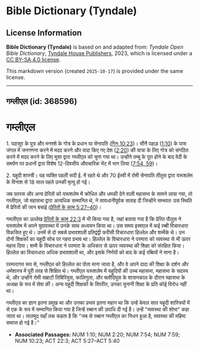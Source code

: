 # Bible Dictionary (Tyndale)

## License Information

**Bible Dictionary (Tyndale)** is based on and adapted from: _Tyndale Open Bible Dictionary_, [Tyndale House Publishers](https://tyndaleopenresources.com/), 2023, which is licensed under a [CC BY-SA 4.0 license](https://creativecommons.org/licenses/by-sa/4.0/legalcode.en).

This markdown version (created `2025-10-17`) is provided under the same license.



--------------------------------

## गम्लीएल (id: 368596)

गम्लीएल
=======

1\. पदासूर के पुत्र और मनश्शे के गोत्र के प्रधान या सेनापति ([गिन 10:23](https://ref.ly/Num10:23))। सीनै पहाड़ ([1:10](https://ref.ly/Num1:10)) के पास जंगल में जनगणना करने में मदद करने और वादा किए गए देश ([2:20](https://ref.ly/Num2:20)) की यात्रा के लिए गोत्र को संगठित करने में मदद करने के लिए मूसा द्वारा गम्लीएल को चुना गया था। उन्होंने तम्बू के पूरा होने के बाद वेदी के समर्पण पर प्रधानों द्वारा विशेष 12\-दिवसीय औपचारिक भेंट में भाग लिया ([7:54, 59](https://ref.ly/Num7:54,Num7:59))।

2\. यहूदी शास्त्री। यह व्यक्ति पहली सदी ई. में रहते थे और 70 ईस्वी में रोमी सेनापति तीतुस द्वारा यरूशलेम के विनाश से 18 साल पहले उनकी मृत्यु हो गई। 

जब पतरस और अन्य प्रेरितों को यरूशलेम में क्रोधित और धमकी देने वाली महासभा के सामने लाया गया, तो गम्लीएल, जो महासभा द्वारा अत्यधिक सम्मानित थे, ने सावधानीपूर्वक सलाह दी जिन्होंने सम्भवतः उस स्थिति में प्रेरितों की जान बचाई ([प्रेरितों के काम 5:27–40](https://ref.ly/Acts5:27-Acts5:40))।

गमलीएल का उल्लेख [प्रेरितों के काम 22:3](https://ref.ly/Acts22:3) में भी किया गया है, जहां बताया गया है कि प्रेरित पौलुस ने यरूशलेम में अपने युवावस्था में उनके साथ अध्ययन किया था। उस समय इस्राएल में कई रब्बी विचारधारा विकसित हुए थे। उनमें से दो सबसे प्रभावशाली प्रतिद्वंद्वी फरीसी विचारधारा हिल्लेल और शम्मैके थे। उन दोनों शिक्षकों का यहूदी सोच पर गहरा प्रभाव था। हिल्लेल के विचारधारा ने परम्परा को व्यवस्था से भी ऊपर महत्व दिया। शम्मै के विचारधारा ने परम्परा के अधिकार से ऊपर व्यवस्था की शिक्षा को संरक्षित किया। हिल्लेल का विचारधारा अधिक प्रभावशाली था, और इसके निर्णयों को बाद के कई रब्बियों ने माना है।

परम्परागत रूप से, गम्लीएल को हिल्लेल का पोता माना जाता है, और वे अपने दादा की शिक्षा के दर्शन और धर्मशास्त्र में पूरी तरह से शिक्षित थे। गम्लीएल यरूशलेम में यहूदियों की उच्च महासभा, महासभा के सदस्य थे, और उन्होंने रोमी सम्राटों तिबिरियुस, कालिगुला, और क्लौदियुस के शासनकाल के दौरान महासभा के अध्यक्ष के रूप में सेवा की। अन्य यहूदी शिक्षकों के विपरीत, उनका यूनानी शिक्षा के प्रति कोई विरोध नहीं था।

गम्लीएल का ज्ञान इतना प्रमुख था और उनका प्रभाव इतना महान था कि उन्हें केवल सात यहूदी शास्त्रियों में से एक के रूप में सम्मानित किया गया है जिन्हें रब्बान की उपाधि दी गई है। उन्हें "व्यवस्था की शोभा" कहा जाता था। तालमुद यहाँ तक कहता है कि "जब से रब्बान गम्लीएल का निधन हुआ है, व्यवस्था की महिमा समाप्त हो गई है।"

* **Associated Passages:** NUM 1:10; NUM 2:20; NUM 7:54; NUM 7:59; NUM 10:23; ACT 22:3; ACT 5:27–ACT 5:40

